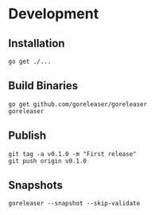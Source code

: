 # Development

## Installation

```shell
go get ./...
```

## Build Binaries

```shell
go get github.com/goreleaser/goreleaser
goreleaser
```

## Publish

```shell
git tag -a v0.1.0 -m "First release"
git push origin v0.1.0
```

## Snapshots

```shell
goreleaser --snapshot --skip-validate
```
